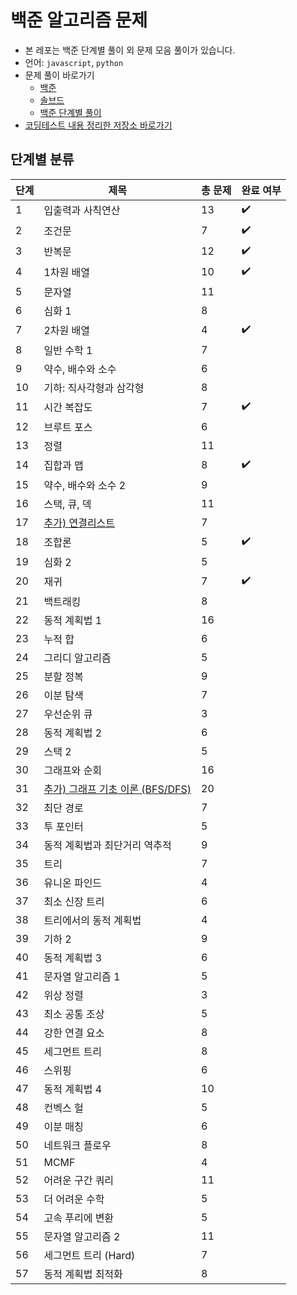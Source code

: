 # 백준 알고리즘 문제

- 본 레포는 백준 단계별 풀이 외 문제 모음 풀이가 있습니다.
- 언어: `javascript`, `python`
- 문제 풀이 바로가기
  - [백준](https://www.acmicpc.net/)
  - [솔브드](https://solved.ac/)
  - [백준 단계별 풀이](https://www.acmicpc.net/step)
- [코딩테스트 내용 정리한 저장소 바로가기](https://github.com/devellybutton/CodingTest-Javascript)

## 단계별 분류

| 단계 | 제목                                                           | 총 문제 | 완료 여부 |
| ---- | -------------------------------------------------------------- | ------- | --------- |
| 1    | 입출력과 사칙연산                                              | 13      | ✔️        |
| 2    | 조건문                                                         | 7       | ✔️        |
| 3    | 반복문                                                         | 12      |  ✔️      |
| 4    | 1차원 배열                                                     | 10      |    ✔️     |
| 5    | 문자열                                                         | 11      |           |
| 6    | 심화 1                                                         | 8       |           |
| 7    | 2차원 배열                                                     | 4       | ✔️        |
| 8    | 일반 수학 1                                                    | 7       |           |
| 9    | 약수, 배수와 소수                                              | 6       |           |
| 10   | 기하: 직사각형과 삼각형                                        | 8       |           |
| 11   | 시간 복잡도                                                    | 7       | ✔️        |
| 12   | 브루트 포스                                                    | 6       |           |
| 13   | 정렬                                                           | 11      |           |
| 14   | 집합과 맵                                                      | 8       | ✔️        |
| 15   | 약수, 배수와 소수 2                                            | 9       |           |
| 16   | 스택, 큐, 덱                                                   | 11      |           |
| 17   | [추가) 연결리스트](https://www.acmicpc.net/workbook/view/1066) | 7       |           |
| 18   | 조합론                                                         | 5       | ✔️        |
| 19   | 심화 2                                                         | 5       |           |
| 20   | 재귀                                                           | 7       | ✔️        |
| 21   | 백트래킹                                                       | 8       |           |
| 22   | 동적 계획법 1                                                  | 16      |           |
| 23   | 누적 합                                                        | 6       |           |
| 24   | 그리디 알고리즘                                                | 5       |           |
| 25   | 분할 정복                                                      | 9       |           |
| 26   | 이분 탐색                                                      | 7       |           |
| 27   | 우선순위 큐                                                    | 3       |           |
| 28   | 동적 계획법 2                                                  | 6       |           |
| 29   | 스택 2                                                         | 5       |           |
| 30   | 그래프와 순회                                                  | 16      |           |
| 31   | [추가) 그래프 기초 이론 (BFS/DFS)](https://www.acmicpc.net/workbook/view/21598)                                                  | 20      |           |
| 32   | 최단 경로                                                      | 7       |           |
| 33   | 투 포인터                                                      | 5       |           |
| 34   | 동적 계획법과 최단거리 역추적                                  | 9       |           |
| 35   | 트리                                                           | 7       |           |
| 36   | 유니온 파인드                                                  | 4       |           |
| 37   | 최소 신장 트리                                                 | 6       |           |
| 38   | 트리에서의 동적 계획법                                         | 4       |           |
| 39   | 기하 2                                                         | 9       |           |
| 40   | 동적 계획법 3                                                  | 6       |           |
| 41   | 문자열 알고리즘 1                                              | 5       |           |
| 42   | 위상 정렬                                                      | 3       |           |
| 43   | 최소 공통 조상                                                 | 5       |           |
| 44   | 강한 연결 요소                                                 | 8       |           |
| 45   | 세그먼트 트리                                                  | 8       |           |
| 46   | 스위핑                                                         | 6       |           |
| 47   | 동적 계획법 4                                                  | 10      |           |
| 48   | 컨벡스 헐                                                      | 5       |           |
| 49   | 이분 매칭                                                      | 6       |           |
| 50   | 네트워크 플로우                                                | 8       |           |
| 51   | MCMF                                                           | 4       |           |
| 52   | 어려운 구간 쿼리                                               | 11      |           |
| 53   | 더 어려운 수학                                                 | 5       |           |
| 54   | 고속 푸리에 변환                                               | 5       |           |
| 55   | 문자열 알고리즘 2                                              | 11      |           |
| 56   | 세그먼트 트리 (Hard)                                           | 7       |           |
| 57   | 동적 계획법 최적화                                             | 8       |           |
